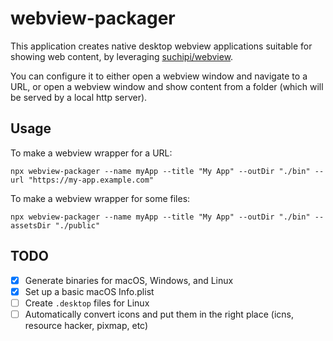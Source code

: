# webview-packager

This application creates native desktop webview applications suitable for showing web content, by leveraging [suchipi/webview](https://github.com/suchipi/webview).

You can configure it to either open a webview window and navigate to a URL, or open a webview window and show content from a folder (which will be served by a local http server).

## Usage

To make a webview wrapper for a URL:

```
npx webview-packager --name myApp --title "My App" --outDir "./bin" --url "https://my-app.example.com"
```

To make a webview wrapper for some files:

```
npx webview-packager --name myApp --title "My App" --outDir "./bin" --assetsDir "./public"
```

## TODO

- [x] Generate binaries for macOS, Windows, and Linux
- [x] Set up a basic macOS Info.plist
- [ ] Create `.desktop` files for Linux
- [ ] Automatically convert icons and put them in the right place (icns, resource hacker, pixmap, etc)
